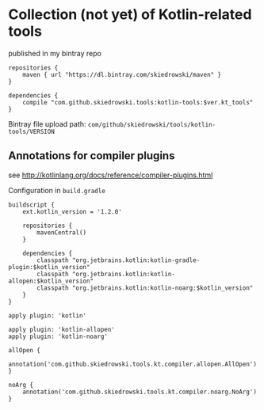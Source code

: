 # Collection (not yet) of Kotlin-related tools

published in my bintray repo

	repositories {
    	maven { url "https://dl.bintray.com/skiedrowski/maven" }
    }
    	
    dependencies {
     	compile "com.github.skiedrowski.tools:kotlin-tools:$ver.kt_tools"
    }
    
Bintray file upload path: `com/github/skiedrowski/tools/kotlin-tools/VERSION`

## Annotations for compiler plugins

see http://kotlinlang.org/docs/reference/compiler-plugins.html

Configuration in `build.gradle`

	buildscript {
		ext.kotlin_version = '1.2.0'

		repositories {
			mavenCentral()
		}

		dependencies {
			classpath "org.jetbrains.kotlin:kotlin-gradle-plugin:$kotlin_version"
			classpath "org.jetbrains.kotlin:kotlin-allopen:$kotlin_version"
			classpath "org.jetbrains.kotlin:kotlin-noarg:$kotlin_version"
		}
	}

	apply plugin: 'kotlin'
	
	apply plugin: 'kotlin-allopen'
	apply plugin: 'kotlin-noarg'

	allOpen {
		annotation('com.github.skiedrowski.tools.kt.compiler.allopen.AllOpen')
	}

	noArg {
		annotation('com.github.skiedrowski.tools.kt.compiler.noarg.NoArg')
	}